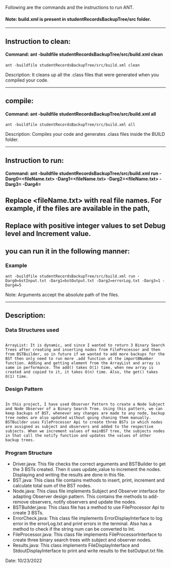 Following are the commands and the instructions to run ANT.
#### Note: build.xml is present in studentRecordsBackupTree/src folder.

-----------------------------------------------------------------------
## Instruction to clean:

#### Command: ant -buildfile studentRecordsBackupTree/src/build.xml clean

~~~
ant -buildfile studentRecordsBackupTree/src/build.xml clean
~~~

Description: It cleans up all the .class files that were generated when you compiled your code.

-----------------------------------------------------------------------
## compile:

#### Command: ant -buildfile studentRecordsBackupTree/src/build.xml all

~~~
ant -buildfile studentRecordsBackupTree/src/build.xml all
~~~

Description: Compiles your code and generates .class files inside the BUILD folder.

-----------------------------------------------------------------------
## Instruction to run:

#### Command: ant -buildfile studentRecordsBackupTree/src/build.xml run -Darg0=<fileName.txt> -Darg1=<fileName.txt> -Darg2=<fileName.txt> -Darg3=<Int> -Darg4=<Int>

## Replace <fileName.txt> with real file names. For example, if the files are available in the path, 
## Replace <Int> with positive integer values to set Debug level and Increment value.
## you can run it in the following manner:

### Example
~~~
ant -buildfile studentRecordsBackupTree/src/build.xml run -Darg0=bstInput.txt -Darg1=bstOutput.txt -Darg2=errorLog.txt -Darg3=1 -Darg4=5
~~~

Note: Arguments accept the absolute path of the files.

-----------------------------------------------------------------------

## Description:

### Data Structures used
~~~

ArrayList: It is dynamic, and since I wanted to return 3 Binary Search Trees after creating and inserting nodes from FileProcessor and then from BSTBuilder, so in future if we wanted to add more backups for the BST then only need to run more .add function at the importBNumber function. Adding and getting element from the ArrayList and array is same in performance. The add() takes O(1) time, when new array is created and copied to it, it takes O(n) time. Also, the get() takes O(1) time.

~~~

### Design Pattern

~~~

In this project, I have used Observer Pattern to create a Node Subject and Node Observer of a Binary Search Tree. Using this pattern, we can keep backups of BST, whenever any changes are made to any node, backup tree nodes are also updated without going chaning them manually. BSTBuilder uses FileProcessor Api to create three BSTs in which nodes are assigned as subject and observers and added to the respective subjects. When we increment values of mainBST tree, the subjects nodes in that call the notify function and updates the values of other backup trees.

~~~

### Program Structure

 - Driver.java: This file checks the correct arguments and BSTBuilder to get the 3 BSTs created. Then it uses update_value to increment the nodes. Displaying and writing the results are done in this file.
 - BST.java: This class file contains methods to insert, print, increment and calculate total sum of the BST nodes.
 - Node.java: This class file implements Subject and Observer interface for adapting Observer design pattern. This contains the methods to add-remove observers, notify observers and update the nodes.
 - BSTBuilder.java: This class file has a method to use FileProcessor Api to create 3 BSTs.
 - ErrorCheck.java: This class file implements ErrorDisplayInterface to log error in the errorLog.txt and print errors in the terminal. Also has a method to check if the string num can be converted to Int.
 - FileProcessor.java: This class file implements FileProcessorInterface to create three binary search trees with subject and observer nodes.
 - Results.java: This class implements FileDisplayInterface and StdoutDisplayInterface to print and write results to the bstOutput.txt file.




Date: 10/23/2022
